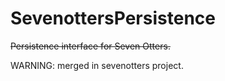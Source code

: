 # SevenottersPersistence

~~Persistence interface for Seven Otters.~~

WARNING: merged in sevenotters project.

